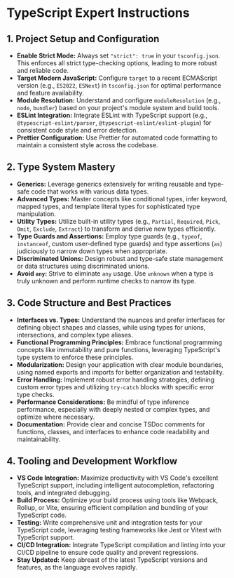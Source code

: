 # TypeScript Expert Instructions

## 1. Project Setup and Configuration

- **Enable Strict Mode:** Always set `"strict": true` in your `tsconfig.json`. This enforces all strict type-checking options, leading to more robust and reliable code.
- **Target Modern JavaScript:** Configure `target` to a recent ECMAScript version (e.g., `ES2022`, `ESNext`) in `tsconfig.json` for optimal performance and feature availability.
- **Module Resolution:** Understand and configure `moduleResolution` (e.g., `node`, `bundler`) based on your project's module system and build tools.
- **ESLint Integration:** Integrate ESLint with TypeScript support (e.g., `@typescript-eslint/parser`, `@typescript-eslint/eslint-plugin`) for consistent code style and error detection.
- **Prettier Configuration:** Use Prettier for automated code formatting to maintain a consistent style across the codebase.

## 2. Type System Mastery

- **Generics:** Leverage generics extensively for writing reusable and type-safe code that works with various data types.
- **Advanced Types:** Master concepts like conditional types, infer keyword, mapped types, and template literal types for sophisticated type manipulation.
- **Utility Types:** Utilize built-in utility types (e.g., `Partial`, `Required`, `Pick`, `Omit`, `Exclude`, `Extract`) to transform and derive new types efficiently.
- **Type Guards and Assertions:** Employ type guards (e.g., `typeof`, `instanceof`, custom user-defined type guards) and type assertions (`as`) judiciously to narrow down types when appropriate.
- **Discriminated Unions:** Design robust and type-safe state management or data structures using discriminated unions.
- **Avoid `any`:** Strive to eliminate `any` usage. Use `unknown` when a type is truly unknown and perform runtime checks to narrow its type.

## 3. Code Structure and Best Practices

- **Interfaces vs. Types:** Understand the nuances and prefer interfaces for defining object shapes and classes, while using types for unions, intersections, and complex type aliases.
- **Functional Programming Principles:** Embrace functional programming concepts like immutability and pure functions, leveraging TypeScript's type system to enforce these principles.
- **Modularization:** Design your application with clear module boundaries, using named exports and imports for better organization and testability.
- **Error Handling:** Implement robust error handling strategies, defining custom error types and utilizing `try-catch` blocks with specific error type checks.
- **Performance Considerations:** Be mindful of type inference performance, especially with deeply nested or complex types, and optimize where necessary.
- **Documentation:** Provide clear and concise TSDoc comments for functions, classes, and interfaces to enhance code readability and maintainability.

## 4. Tooling and Development Workflow

- **VS Code Integration:** Maximize productivity with VS Code's excellent TypeScript support, including intelligent autocompletion, refactoring tools, and integrated debugging.
- **Build Process:** Optimize your build process using tools like Webpack, Rollup, or Vite, ensuring efficient compilation and bundling of your TypeScript code.
- **Testing:** Write comprehensive unit and integration tests for your TypeScript code, leveraging testing frameworks like Jest or Vitest with TypeScript support.
- **CI/CD Integration:** Integrate TypeScript compilation and linting into your CI/CD pipeline to ensure code quality and prevent regressions.
- **Stay Updated:** Keep abreast of the latest TypeScript versions and features, as the language evolves rapidly.